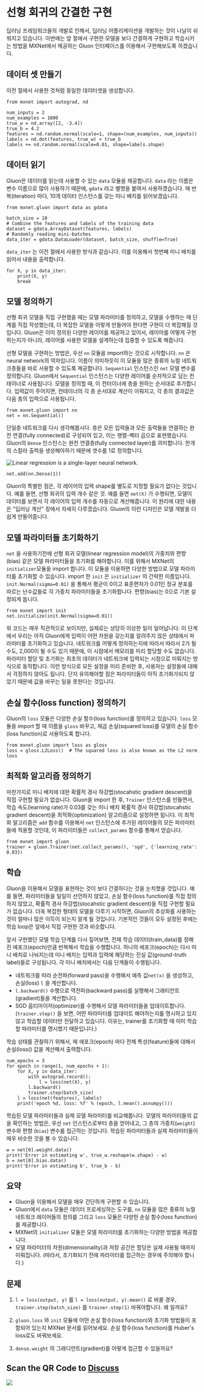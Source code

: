 # 선형 회귀의 간결한 구현

딥러닝 프레임워크들의 개발로 인해서, 딥러닝 어플리케이션을 개발하는 것이 나날이 쉬워지고 있습니다. 이번에는 앞 절에서 구현한 모델을 보다 간결하게 구현하고 학습시키는 방법을 MXNet에서 제공하는 Gluon 인터페이스를 이용해서 구현해보도록 하겠습니다.

## 데이터 셋 만들기

이전 절에서 사용한 것처럼 동일한 데이터셋을 생성합니다.

```{.python .input  n=2}
from mxnet import autograd, nd

num_inputs = 2
num_examples = 1000
true_w = nd.array([2, -3.4])
true_b = 4.2
features = nd.random.normal(scale=1, shape=(num_examples, num_inputs))
labels = nd.dot(features, true_w) + true_b
labels += nd.random.normal(scale=0.01, shape=labels.shape)
```

## 데이터 읽기

Gluon은 데이터를 읽는데 사용할 수 있는  `data` 모듈을 제공합니다.  `data` 라는 이름은 변수 이름으로 많이 사용하기 때문에,  `gdata` 라고 별명을 붙여서 사용하겠습니다. 매 반복(iteration) 마다, 10개 데이터 인스턴스를 갖는 미니 배치를 읽어보겠습니다.

```{.python .input  n=3}
from mxnet.gluon import data as gdata

batch_size = 10
# Combine the features and labels of the training data
dataset = gdata.ArrayDataset(features, labels)
# Randomly reading mini-batches
data_iter = gdata.DataLoader(dataset, batch_size, shuffle=True)
```

 `data_iter` 는 이전 절에서 사용한 방식과 같습니다. 이를 이용해서 첫번째 미니 배치를 읽어서 내용을 출력합니다.

```{.python .input  n=5}
for X, y in data_iter:
    print(X, y)
    break
```

## 모델 정의하기

선형 회귀 모델을 직접 구현했을 때는 모델 파라미터를 정의하고, 모델을 수행하는 매 단계를 직접 작성했는데, 더 복잡한 모델을 이렇게 만들어야 한다면 구현이 더 복잡해질 것입니다. Gluon은 이미 정의된 다양한 레이어를 제공하고 있어서, 레이어를 어떻게 구현하는지가 아니라, 레이어를 사용한 모델을 설계하는데 집중할 수 있도록 해줍니다.

선형 모델을 구현하는 방법은, 우선 `nn` 모듈을 import하는 것으로 시작합니다. `nn`  은 neural network의 약자입니다. 이름이 의미하듯이 이 모듈을 많은 종류의 뉴럴 네트워크층들을 바로 사용할 수 있도록 제공합니다.  `Sequential` 인스턴스인  `net` 모델 변수를 정의합니다. Gluon에서  `Sequential` 인스턴스는 다양한 레이어를 순차적으로 담는 컨테이너로 사용됩니다.  모델을 정의할 때, 이 컨터이너에 층을 원하는 순서대로 추가합니다. 입력값이 주어지면, 컨테이너의 각 층 순서대로 계산이 이뤄지고, 각 층의 결과값은 다음 층의 입력으로 사용됩니다.

```{.python .input  n=5}
from mxnet.gluon import nn
net = nn.Sequential()
```

단일층 네트워크를 다시 생각해봅시다. 층은 모든 입력들과 모든 출력들을 연결하는 완전 연결(fully connected)로 구성되어 있고,  이는 행렬-벡터 곱으로 표현했습니다. Gluon의   `Dense` 인스턴스는 완전 연결층(fully connected layer)를 의미합니다. 한개의 스칼라 출력을 생성해야하기 때문에 갯수를 1로 정의합니다.

![Linear regression is a single-layer neural network. ](../img/singleneuron.svg)

```{.python .input  n=6}
net.add(nn.Dense(1))
```

Gluon의 특별한 점은, 각 레이어의 입력 shape를 별도로 지정할 필요가 없다는 것입니다. 예를 들면, 선형 회귀의 입력 개수 같은 것. 예를 들면  `net(X)` 가 수행되면, 모델이 데이터를 보면서 각 레이어의 입력 개수를 자동으로 계산해줍니다. 이 원리에 대한 내용은 "딥러닝 계산" 장에서 자세히 다루겠습니다. Gluon의 이런 디자인은 모델 개발을 더 쉽게 만들어줍니다.

## 모델 파라미터들 초기화하기

`net` 을 사용하기전에 선형 회귀 모델(linear regression model)의 가중치와 편향(bias) 같은 모델 파라미터들을 초기화를 해야합니다. 이를 위해서 MXNet의 `initializer`모듈을 import 합니다. 이 모듈을 이용하면 다양한 방법으로 모델 파라미터를 초기화할 수 있습니다. import 한 `init` 은 `initializer` 의 간략한 이름입니다. `init.Normal(sigma=0.01)` 을 통해서 평균이 0이고 표준편차가 0.01인 정규 분포를 따르는 난수값들로 각 가중치 파라미터들을 초기화합니다. 편향(bias)는 0으로 기본 설정되게 둡니다.

```{.python .input  n=7}
from mxnet import init
net.initialize(init.Normal(sigma=0.01))
```

위 코드는 매우 직관적으로 보이지만, 실제로는 상당히 이상한 일이 일어납니다. 이 단계에서 우리는 아직 Gluon에게 입력이 어떤 차원을 갖는지를 알려주지 않은 상태에서 파라미터를 초기화하고 있습니다. 네트워크를 어떻게 정의하는지에 따라서 따라서 2가 될 수도, 2,000이 될 수도 있기 때문에, 이 시점에서 메모리를 미리 할당할 수도 없습니다. 파라미터 할당 및 초기화는 최초의 데이터가 네트워크에 입력되는 시점으로 미뤄지는 방식으로 동작합니다. 이런 방식으로 모든 설정을 미리 준비한 후, 사용자는 설정들에 대해서 걱정하지 않아도 됩니다. 단지 유의해야할 점은 파라미터들이 아직 초기화가되지 않았기 때문에 값을 바꾸는 일을 못한다는 것입니다.

##  손실 함수(loss function) 정의하기

Gluon의 `loss` 모듈은 다양한 손실 함수(loss function)를 정의하고 있습니다. `loss` 모듈을 import 할 때 이름을 `gloss` 바꾸고, 제곱 손실(squared loss)를 모델의 손실 함수(loss function)로 사용하도록 합니다.

```{.python .input  n=8}
from mxnet.gluon import loss as gloss
loss = gloss.L2Loss()  # The squared loss is also known as the L2 norm loss
```

## 최적화 알고리즘 정의하기

마찬가지로 미니 배치에 대한 확률적 경사 하강법(stocahstic gradient descent)을 직접 구현할 필요가 없습니다. Gluon을 import 한 후, `Trainer` 인스턴스를 만들면서, 학습 속도(learning rate)가 0.03를 갖는 미니 배치 확률적 경사 하강법(stocahstic gradient descent)을 최적화(optimization) 알고리즘으로 설정하면 됩니다. 이 최적화 알고리즘은 `add` 함수를 이용해서 `net` 인스턴스에 추가된 레이어들의 모든 파라미터들에 적용할 것인데, 이 파라미터들은 `collect_params` 함수를 통해서 얻습니다.

```{.python .input  n=9}
from mxnet import gluon
trainer = gluon.Trainer(net.collect_params(), 'sgd', {'learning_rate': 0.03})
```

## 학습

Gluon을 이용해서 모델을 표현하는 것이 보다 간결하다는 것을 눈치챘을 것입니다. 예를 들면, 파라미터들을 일일이 선언하지 않았고, 손실 함수(loss function)를 직접 정의하지 않았고, 확률적 경사 하강법(stocahstic gradient descent)을 직접 구현할 필요가 없습니다. 더욱 복잡한 형태의 모델을 다루기 시작하면, Gluon의 추상화를 사용하는 것이 얼마나 많은 이득이 되는지 알게 될 것입니다. 기본적인 것들이 모두 설정된 후에는 학습 loop은 앞에서 직접 구현한 것과 비슷합니다.

앞서 구현했던 모델 학습 단계를 다시 짚어보면, 전체 학습 데이터(train_data)를 정해진 에포크(epoch)만큼 반복해서 학습을 수행합니다. 하나의 에포크(epoch)는 다시 미니 배치로 나눠지는데 미니 배치는 입력과 입력에 해당하는 진실 값(ground-truth label)들로 구성됩니다. 각 미니 배치에서는 다음 단계들이 수행됩니다.

* 네트워크를 따라 순전파(forward pass)을 수행해서 예측 값`net(x)`  을 생성하고, 손실(loss) `l` 을 계산합니다. 
* `l.backward()` 수행으로 역전파(backward pass)를 실행해서 그래티언트(gradient)들을 계산합니다.
* SGD 옵티마이저(optimizer)를 수행해서 모델 파라미터들을 업데이트합니다. (`trainer.step()` 을 보면, 어떤 파라미터를 업데이트 해야하는지를 명시하고 있지 않고 학습할 데이터만 전달하고 있습니다. 이유는, trainer를 초기화할 때 이미 학습할 파라미터를 명시했기 때문입니다.)

학습 상태를 관찰하기 위해서, 매 에포크(epoch) 마다 전체 특성(feature)들에 대해서 손실(loss() 값을 계산해서 출력합니다.

```{.python .input  n=10}
num_epochs = 3
for epoch in range(1, num_epochs + 1):
    for X, y in data_iter:
        with autograd.record():
            l = loss(net(X), y)
        l.backward()
        trainer.step(batch_size)
    l = loss(net(features), labels)
    print('epoch %d, loss: %f' % (epoch, l.mean().asnumpy()))
```

학습된 모델 파라미터들과 실제 모델 파라미터를 비교해봅니다. 모델의 파라미터들의 값을 확인하는 방법은, 우선  `net` 인스턴스로부터 층을 얻어내고, 그 층의 가중치(`weight`) 변수와 편향 (`bias`) 변수를 접근하는 것입니다. 학습된 파라미터들과 실제 파라미터들이 매우 비슷한 것을 볼 수 있습니다.

```{.python .input  n=12}
w = net[0].weight.data()
print('Error in estimating w', true_w.reshape(w.shape) - w)
b = net[0].bias.data()
print('Error in estimating b', true_b - b)
```

## 요약

* Gluon을 이용해서 모델을 매우 간단하게 구현할 수 있습니다.
* Gluon에서 `data` 모듈은 데이터 프로세싱하는 도구를, `nn` 모듈을 많은 종류의 뉴럴 네트워크 레이어들의 정의를 그리고 `loss` 모듈은 다양한 손실 함수(loss function)를 제공합니다.
* MXNet의 `initializer` 모듈은 모델 파라미터를 초기화하는 다양한 방법을 제공합니다.
* 모델 파라미터의 차원(dimensionality)과 저장 공간은 할당은 실제 사용될 때까지 미뤄집니다. (따라서, 초기화되기 전에 파라미터를 접근하는 경우에 주의해야 합니다.)

## 문제

1. `l = loss(output, y)` 를  `l = loss(output, y).mean()` 로 바꿀 경우, `trainer.step(batch_size)` 를 `trainer.step(1)` 바꿔야합니다. 왜 일까요?

1.  `gluon.loss` 와 `init` 모듈에 어떤 손실 함수(loss function)와 초기화 방법들이 포함되어 있는지 MXNet 문서를 읽어보세요. 손실 함수(loss function)를 Huber's loss로도 바꿔보세요.
2.  `dense.weight` 의 그래디언트(gradient)를 어떻게 접근할 수 있을까요?

## 

## Scan the QR Code to [Discuss](https://discuss.mxnet.io/t/2333)

![](../img/qr_linear-regression-gluon.svg)
